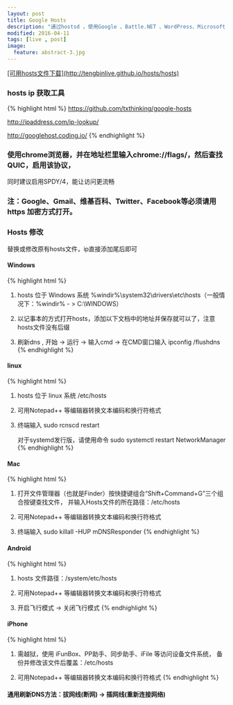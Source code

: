 ```yaml
---
layout: post
title: Google Hosts
description: "通过hostsd ，使用Google 、Battle.NET 、WordPress、Microsoft Live、GitHub、Box.com等."
modified: 2016-04-11
tags: [live , post]
image:
  feature: abstract-3.jpg
---
```


<div markdown="0"><a href="#" class="btn btn-success">[可用hosts文件下载](http://tengbinlive.github.io/hosts/hosts)</a></div>

### hosts ip 获取工具
{% highlight html %}
 https://github.com/txthinking/google-hosts
 
 http://ipaddress.com/ip-lookup/
 
 http://googlehost.coding.io/
{% endhighlight %}

### 使用chrome浏览器，并在地址栏里输入chrome://flags/，然后查找QUIC，启用该协议，
同时建议启用SPDY/4，能让访问更流畅

### 注：Google、Gmail、维基百科、Twitter、Facebook等必须请用https 加密方式打开。

### Hosts 修改
    
替换或修改原有hosts文件，ip直接添加尾后即可
    
#### Windows
{% highlight html %}
1. hosts 位于 Windows 系统 %windir%\system32\drivers\etc\hosts（一般情况下：%windir% - > C:\WINDOWS）

2. 以记事本的方式打开hosts，添加以下文档中的地址并保存就可以了，注意hosts文件没有后缀

3. 刷新dns , 开始 -> 运行 -> 输入cmd -> 在CMD窗口输入 ipconfig /flushdns
{% endhighlight %}

#### linux
{% highlight html %}
1. hosts 位于 linux 系统 /etc/hosts

2. 可用Notepad++ 等编辑器转换文本编码和换行符格式

3. 终端输入 sudo rcnscd restart

   对于systemd发行版，请使用命令 sudo systemctl restart NetworkManager
{% endhighlight %}

#### Mac
{% highlight html %}
1. 打开文件管理器（也就是Finder）按快捷键组合“Shift+Command+G”三个组合按键查找文件，
并输入Hosts文件的所在路径：/etc/hosts

2. 可用Notepad++ 等编辑器转换文本编码和换行符格式

3. 终端输入 sudo killall -HUP mDNSResponder
{% endhighlight %}

#### Android
{% highlight html %}
1. hosts 文件路径：/system/etc/hosts

2. 可用Notepad++ 等编辑器转换文本编码和换行符格式

3. 开启飞行模式 -> 关闭飞行模式
{% endhighlight %}

#### iPhone
{% highlight html %}
1. 需越狱，使用 iFunBox、PP助手、同步助手、iFile 等访问设备文件系统，
备份并修改该文件后覆盖：/etc/hosts

2. 可用Notepad++ 等编辑器转换文本编码和换行符格式
{% endhighlight %}

#### 通用刷新DNS方法：拔网线(断网) -> 插网线(重新连接网络)


